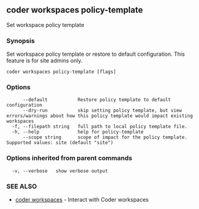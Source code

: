 ## coder workspaces policy-template

Set workspace policy template

### Synopsis

Set workspace policy template or restore to default configuration. This feature is for site admins only.

```
coder workspaces policy-template [flags]
```

### Options

```
      --default           Restore policy template to default configuration
      --dry-run           skip setting policy template, but view errors/warnings about how this policy template would impact existing workspaces
  -f, --filepath string   full path to local policy template file.
  -h, --help              help for policy-template
      --scope string      scope of impact for the policy template. Supported values: site (default "site")
```

### Options inherited from parent commands

```
  -v, --verbose   show verbose output
```

### SEE ALSO

* [coder workspaces](coder_workspaces.md)	 - Interact with Coder workspaces


